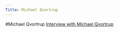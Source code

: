```yaml
---
Title: Michael Qvortrup
---
```

#Michael Qvortrup
[Interview with Michael Qvortrup](%base_url%/wiki/projects/bachelorsprojects/Agility/interviewMichaelQvortrup?_k=vkE09rF1)
